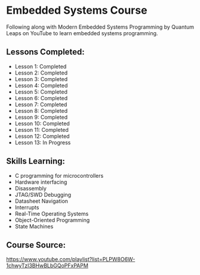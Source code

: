 # Embedded Systems Course

Following along with Modern Embedded Systems Programming by Quantum Leaps on YouTube to learn embedded systems programming.

## Lessons Completed:
- Lesson 1: Completed
- Lesson 2: Completed
- Lesson 3: Completed
- Lesson 4: Completed
- Lesson 5: Completed
- Lesson 6: Completed
- Lesson 7: Completed
- Lesson 8: Completed
- Lesson 9: Completed
- Lesson 10: Completed
- Lesson 11: Completed
- Lesson 12: Completed
- Lesson 13: In Progress

## Skills Learning:
- C programming for microcontrollers
- Hardware interfacing
- Disassembly
- JTAG/SWD Debugging
- Datasheet Navigation
- Interrupts
- Real-Time Operating Systems
- Object-Oriented Programming
- State Machines

## Course Source:
https://www.youtube.com/playlist?list=PLPW8O6W-1chwyTzI3BHwBLbGQoPFxPAPM
